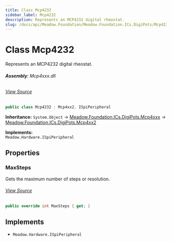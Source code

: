 ```yaml
---
title: Class Mcp4232
sidebar_label: Mcp4232
description: Represents an MCP4232 digital rheostat.
slug: /docs/api/Meadow.Foundation/Meadow.Foundation.ICs.DigiPots/Mcp4232
---
```

# Class Mcp4232
Represents an MCP4232 digital rheostat.

###### **Assembly**: Mcp4xxx.dll
###### [View Source](https://github.com/WildernessLabs/Meadow.Foundation.git/blob/develop/Source/Meadow.Foundation.Peripherals/ICs.DigiPots.Mcp4xxx/Driver/Drivers/Mcp4232.cs#L9)
```csharp title="Declaration"
public class Mcp4232 : Mcp4xx2, ISpiPeripheral
```
**Inheritance:** `System.Object` -> [Meadow.Foundation.ICs.DigiPots.Mcp4xxx](../Meadow.Foundation.ICs.DigiPots/Mcp4xxx) -> [Meadow.Foundation.ICs.DigiPots.Mcp4xx2](../Meadow.Foundation.ICs.DigiPots/Mcp4xx2)

**Implements:**  
`Meadow.Hardware.ISpiPeripheral`

## Properties
### MaxSteps
Gets the maximum number of steps or resolution.
###### [View Source](https://github.com/WildernessLabs/Meadow.Foundation.git/blob/develop/Source/Meadow.Foundation.Peripherals/ICs.DigiPots.Mcp4xxx/Driver/Drivers/Mcp4232.cs#L12)
```csharp title="Declaration"
public override int MaxSteps { get; }
```

## Implements

* `Meadow.Hardware.ISpiPeripheral`
